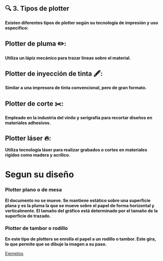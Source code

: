 ## 🔍 3. Tipos de plotter
<p><strong>
Existen diferentes tipos de plotter según su tecnología de impresión y uso específico:

## Plotter de pluma ✏️: 

Utiliza un lápiz mecánico para trazar líneas sobre el material.

## Plotter de inyección de tinta 🖋️: 

Similar a una impresora de tinta convencional, pero de gran formato.

## Plotter de corte ✂️: 

Empleado en la industria del vinilo y serigrafía para recortar diseños en materiales adhesivos.

## Plotter láser 🔥: 

Utiliza tecnología láser para realizar grabados o cortes en materiales rígidos como madera y acrílico.

# Segun su diseño

### Plotter plano o de mesa

El documento no se mueve. Se mantiene estático sobre una superficie plana y es la pluma la que se mueve sobre el papel de forma horizontal y verticalmente. El tamaño del gráfico está determinado por el tamaño de la superficie de trazado.

### Plotter de tambor o rodillo

En este tipo de plotters se enrolla el papel a un rodillo o tambor. Este gira, lo que permite que se dibuje la imagen a su paso.
</strong></p>

[Ejemplos](ejemplos.md)
